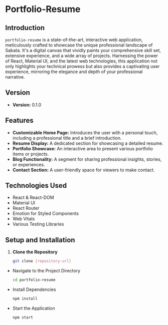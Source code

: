 # Portfolio-Resume

## Introduction

`portfolio-resume`  is a state-of-the-art, interactive web application, meticulously crafted to showcase the unique professional landscape of Sabata. It's a digital canvas that vividly paints your comprehensive skill set, extensive experience, and a wide array of projects. Harnessing the power of React, Material UI, and the latest web technologies, this application not only highlights your technical prowess but also provides a captivating user experience, mirroring the elegance and depth of your professional narrative.

## Version

- **Version:** 0.1.0

## Features

- **Customizable Home Page:** Introduces the user with a personal touch, including a professional title and a brief introduction.
- **Resume Display:** A dedicated section for showcasing a detailed resume.
- **Portfolio Showcase:** An interactive area to present various portfolio items or projects.
- **Blog Functionality:** A segment for sharing professional insights, stories, or experiences.
- **Contact Section:** A user-friendly space for viewers to make contact.

## Technologies Used

- React & React-DOM
- Material UI
- React Router
- Emotion for Styled Components
- Web Vitals
- Various Testing Libraries

## Setup and Installation

1. **Clone the Repository**

    ```bash
    git clone [repository-url]

- Navigate to the Project Directory

   ```bash
   cd portfolio-resume

- Install Dependencies

    ```bash
    npm install

- Start the Application

    ```bash
    npm start
